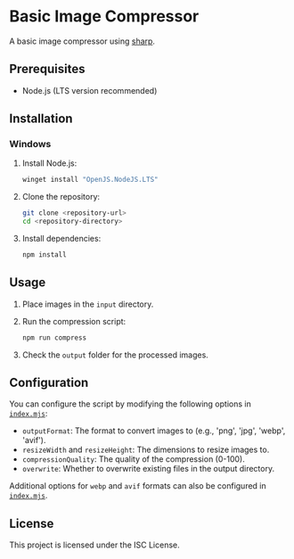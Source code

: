 # Basic Image Compressor

A basic image compressor using [sharp](https://sharp.pixelplumbing.com/).

## Prerequisites

- Node.js (LTS version recommended)

## Installation

### Windows

1. Install Node.js:
   ```sh
   winget install "OpenJS.NodeJS.LTS"
   ```

2. Clone the repository:
   ```sh
   git clone <repository-url>
   cd <repository-directory>
   ```

3. Install dependencies:
   ```sh
   npm install
   ```

## Usage

1. Place images in the `input` directory.

2. Run the compression script:
   ```sh
   npm run compress
   ```

3. Check the `output` folder for the processed images.

## Configuration

You can configure the script by modifying the following options in [`index.mjs`](index.mjs):

- `outputFormat`: The format to convert images to (e.g., 'png', 'jpg', 'webp', 'avif').
- `resizeWidth` and `resizeHeight`: The dimensions to resize images to.
- `compressionQuality`: The quality of the compression (0-100).
- `overwrite`: Whether to overwrite existing files in the output directory.

Additional options for `webp` and `avif` formats can also be configured in [`index.mjs`](index.mjs).

## License

This project is licensed under the ISC License.
